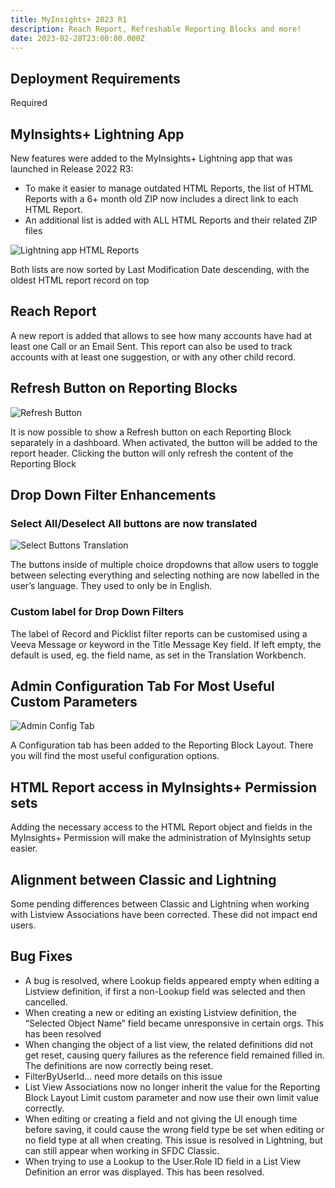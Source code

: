 ```yaml
---
title: MyInsights+ 2023 R1
description: Reach Report, Refreshable Reporting Blocks and more!
date: 2023-02-28T23:00:00.000Z
---
```


## Deployment Requirements

<feature-badges package zip>Required</feature-badges>

## MyInsights+ Lightning App

New features were added to the MyInsights+ Lightning app that was launched in Release 2022 R3:
- To make it easier to manage outdated HTML Reports, the list of HTML Reports with a 6+ month old ZIP now includes a direct link to each HTML Report.
- An additional list is added with ALL HTML Reports and their related ZIP files

![Lightning app HTML Reports](/static/img/release-2023R1-lightning-app-HTML-Reports.png "Lightning App HTML Reports")

Both lists are now sorted by Last Modification Date descending, with the oldest HTML report record on top

## Reach Report

A new report is added that allows to see how many accounts have had at least one Call or an Email Sent. 
This report can also be used to track accounts with at least one suggestion, or with any other child record. 

## Refresh Button on Reporting Blocks

![Refresh Button](/static/img/release-2023R1-Refresh-Button.png "Refresh Button on Reporting Blocks")

It is now possible to show a Refresh button on each Reporting Block separately in a dashboard. When activated, the button will be added to the report header. Clicking the button will only refresh the content of the Reporting Block

## Drop Down Filter Enhancements

### Select All/Deselect All buttons are now translated

![Select Buttons Translation](/static/img/release-2023R1-Select-Buttons-Translated.png "Select/Deselect Buttons Translation")

The buttons inside of multiple choice dropdowns that allow users to toggle between selecting everything and selecting nothing are now labelled in the user’s language. They used to only be in English.

### Custom label for Drop Down Filters

The label of Record and Picklist filter reports can be customised using a Veeva Message or keyword in the Title Message Key field. If left empty, the default is used, eg. the field name, as set in the Translation Workbench.

## Admin Configuration Tab For Most Useful Custom Parameters

![Admin Config Tab](/static/img/release-2023R1-Admin-Config-Tab.png "Admin Configuration Tab")

A Configuration tab has been added to the Reporting Block Layout. There you will find the most useful configuration options.

## HTML Report access in MyInsights+ Permission sets

Adding the necessary access to the HTML Report object and fields in the MyInsights+ Permission will make the administration of MyInsights setup easier.

## Alignment between Classic and Lightning

Some pending differences between Classic and Lightning when working with Listview Associations have been corrected. These did not impact end users.

## Bug Fixes

- A bug is resolved, where Lookup fields appeared empty when editing a Listview definition, if first a non-Lookup field was selected and then cancelled.
- When creating a new or editing an existing Listview definition, the “Selected Object Name” field became unresponsive in certain orgs. This has been resolved
- When changing the object of a list view, the related definitions did not get reset, causing query failures as the reference field remained filled in. The definitions are now correctly being reset.
- FilterByUserId… need more details on this issue
- List View Associations now no longer inherit the value for the Reporting Block Layout Limit custom parameter and now use their own limit value correctly.
- When editing or creating a field and not giving the UI enough time before saving, it could cause the wrong field type be set when editing or no field type at all when creating. This issue is resolved in Lightning, but can still appear when working in SFDC Classic.
- When trying to use a Lookup to the User.Role ID field in a List View Definition an error was displayed. This has been resolved.
